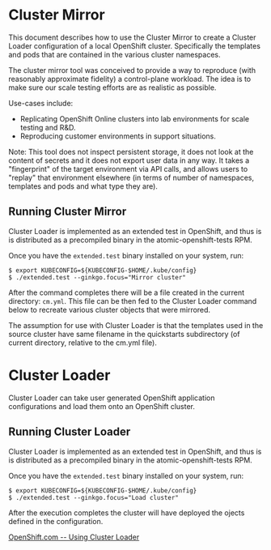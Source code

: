 # Cluster Mirror

This document describes how to use the Cluster Mirror to create a Cluster
Loader configuration of a local OpenShift cluster. Specifically the templates
and pods that are contained in the various cluster namespaces.

The cluster mirror tool was conceived to provide a way to reproduce (with
reasonably approximate fidelity) a control-plane workload. The idea is to make
sure our scale testing efforts are as realistic as possible.

Use-cases include:

 * Replicating OpenShift Online clusters into lab environments for scale testing and R&D.
 * Reproducing customer environments in support situations.

Note: This tool does not inspect persistent storage, it does not look at the
content of secrets and it does not export user data in any way. It takes a
"fingerprint" of the target environment via API calls, and allows users to
"replay" that environment elsewhere (in terms of number of namespaces,
templates and pods and what type they are).

Running Cluster Mirror
----------------------

Cluster Loader is implemented as an extended test in OpenShift, and thus is is
distributed as a precompiled binary in the atomic-openshift-tests RPM.

Once you have the `extended.test` binary installed on your system, run:

```console
$ export KUBECONFIG=${KUBECONFIG-$HOME/.kube/config}
$ ./extended.test --ginkgo.focus="Mirror cluster"
```

After the command completes there will be a file created in the current
directory: `cm.yml`. This file can be then fed to the Cluster Loader command
below to recreate various cluster objects that were mirrored.

The assumption for use with Cluster Loader is that the templates used in the
source cluster have same filename in the quickstarts subdirectory (of current
directory, relative to the cm.yml file).


# Cluster Loader

Cluster Loader can take user generated OpenShift application configurations
and load them onto an OpenShift cluster.

Running Cluster Loader
----------------------

Cluster Loader is implemented as an extended test in OpenShift, and thus is is
distributed as a precompiled binary in the atomic-openshift-tests RPM.

Once you have the `extended.test` binary installed on your system, run:

```console
$ export KUBECONFIG=${KUBECONFIG-$HOME/.kube/config}
$ ./extended.test --ginkgo.focus="Load cluster"
```

After the execution completes the cluster will have deployed the ojects defined
in the configuration.

[OpenShift.com -- Using Cluster Loader](https://docs.okd.io/latest/scaling_performance/using_cluster_loader.html)
